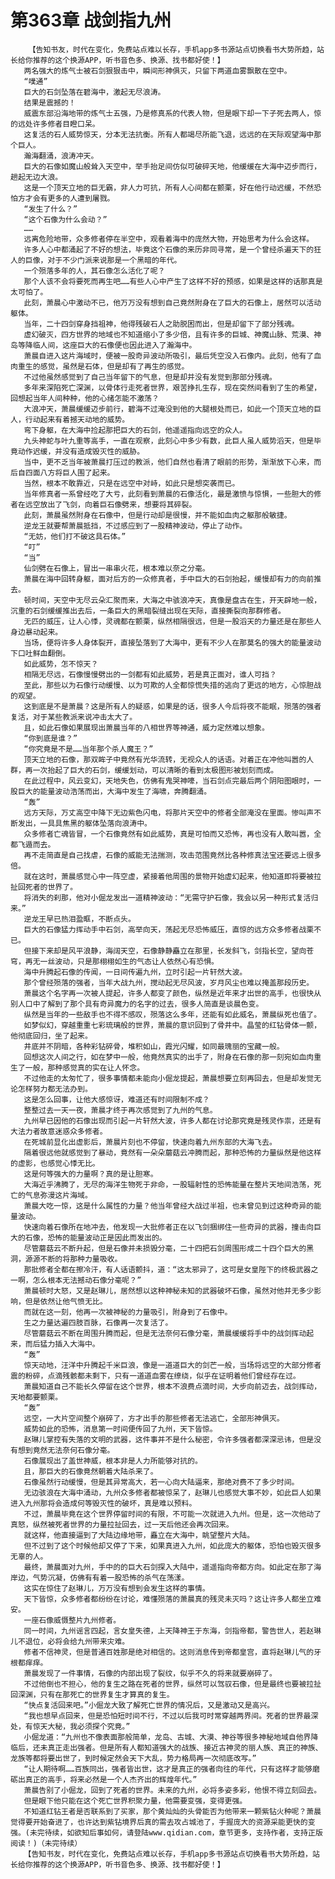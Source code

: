 # 第363章 战剑指九州
        【告知书友，时代在变化，免费站点难以长存，手机app多书源站点切换看书大势所趋，站长给你推荐的这个换源APP，听书音色多、换源、找书都好使！】
       两名强大的炼气士被石剑狠狠击中，瞬间形神俱灭，只留下两道血雾飘散在空中。
       “噗通”
       巨大的石剑坠落在碧海中，激起无尽浪涛。
       结果是震撼的！
       威震东部沿海地带的炼气士五强，乃是修真系的代表人物，但是眼下却一下子死去两人，惊的远处许多修者目瞪口呆。
       这复活的石人威势惊天，分本无法抗衡。所有人都竭尽所能飞退，远远的在天际观望海中那个巨人。
       瀚海翻涌，浪涛冲天。
       巨大的石像如魔山般耸入天空中，举手抬足间仿似可破碎天地，他缓缓在大海中迈步而行，趟起无边大浪。
       这是一个顶天立地的巨无霸，非人力可抗，所有人心间都在颤栗，好在他行动迟缓，不然恐怕方才会有更多的人遭到屠戮。
       “发生了什么？”
       “这个石像为什么会动？”
       ……
       远离危险地带，众多修者停在半空中，观看着海中的庞然大物，开始思考为什么会这样。
       许多人心中都涌起了不好的想法，毕竟这个石像的来历非同寻常，是一个曾经杀遍天下的狂人的巨像，对于不少门派来说那是一个黑暗的年代。
       一个殒落多年的人，其石像怎么活化了呢？
       那个人该不会将要死而再生吧……有些人心中产生了这样不好的预感，如果是这样的话那真是太可怕了。
       此刻，萧晨心中激动不已，他万万没有想到自己竟然附身在了巨大的石像上，居然可以活动躯体。
       当年，二十四剑穿身挡祖神，他得残破石人之助脱困而出，但是却留下了部分残魂。
       虚幻破灭，四方世界的地域也不知道缩小了多少倍，且有许多的巨城、神魔山脉、荒漠、神岛等降临人间，这座巨大的石像便也因此进入了瀚海中。
       萧晨自进入这片海域时，便被一股奇异波动所吸引，最后凭空没入石像内。此刻，他有了血肉重生的感觉，虽然是石体，但是却有了再生的感觉。
       不过他虽然感觉到了自己当年留下的气息，但是却并没有发觉到那部分残魂。
       多年来深陷死亡深渊，以骨体行走死者世界，艰苦挣扎生存，现在突然间看到了生的希望，回想起当年人间种种，他的心绪怎能不激荡？
       大浪冲天，萧晨缓缓迈步前行，碧海不过淹没到他的大腿根处而已，如此一个顶天立地的巨人，行动起来有着撼天动地的威势。
       弯下身躯，在大海中捡起那把巨大的石剑，他遥遥指向远空的众人。
       九头神蛇与叶九重等高手，一直在观察，此刻心中多少有数，此巨人虽人威势滔天，但是毕竟动作迟缓，并没有造成毁灭性的威胁。
       当中，更不乏当年被萧晨打压过的教派，他们自然也看清了眼前的形势，渐渐放下心来，而后自四面八方将巨人围了起来。
       当然，根本不敢靠近，只是在远空中对峙，如此只是想突袭而已。
       当年修真者一系曾经吃了大亏，此刻看到萧晨的石像活化，最是激愤与惊惧，一些胆大的修者在远空放出了飞剑，向着巨石像劈来，想要将其碎裂。
       此刻，萧晨虽然附身在石像中，但是行动却是很慢，并不能如血肉之躯那般敏捷。
       逆龙王就要帮萧晨抵挡，不过感应到了一股精神波动，停止了动作。
       “无妨，他们打不破这具石体。”
       “叮”
       “当”
       仙剑劈在石像上，冒出一串串火花，根本难以奈之分毫。
       萧晨在海中回转身躯，面对后方的一众修真者，手中巨大的石剑抬起，缓慢却有力的向前推去。
       顿时间，天空中无尽云朵汇聚而来，大海之中骇浪冲天，真像是盘古在生，开天辟地一般，沉重的石剑缓缓推出去后，一条巨大的黑暗裂缝出现在天际，直接撕裂向那群修者。
       无匹的威压，让人心悸，灵魂都在颤栗，纵然相隔很远，但是一股滔天的力量还是在那些人身边暴动起来。
       当场，便将许多人身体裂开，直接坠落到了大海中，更有不少人在那莫名的强大的能量波动下口吐鲜血翻倒。
       如此威势，怎不惊天？
       相隔无尽远，石像慢慢劈出的一剑都有如此威势，若是真正面对，谁人可挡？
       至此，那些以为石像行动缓慢、以为可欺的人全都惊慌失措的逃向了更远的地方，心惊胆战的观望。
       这到底是不是萧晨？这是所有人的疑惑，如果是的话，很多人今后将夜不能眠，殒落的强者复活，对于某些教派来说冲击太大了。
       且，如此石像如果展现出萧晨当年的八相世界等神通，威力定然难以想象。
       “你到底是谁？”
       “你究竟是不是……当年那个杀人魔王？”
       顶天立地的石像，那双眸子中竟然有光华流转，无视众人的话语。对着正在冲他叫嚣的人群，再一次抬起了巨大的石剑，缓缓划动，可以清晰的看到太极图形被划刻而成。
       在此过程中，风云变幻，天地失色，仿佛有鬼哭神嚎，当石剑点完最后两个阴阳图眼时，一股巨大的能量波动浩荡而出，大海中发生了海啸，奔腾翻涌。
       “轰”
       远方天际，万丈高空中降下无边紫色闪电，将那片天空中的修者全部淹没在里面。惨叫声不断发出，一具具焦黑的躯体坠落向浪涛中。
       众多修者亡魂皆冒，一个石像竟然有如此威势，真是可怕而又恐怖，再也没有人敢叫嚣，全都飞遁而去。
       再不走简直是自己找虐，石像的威能无法揣测，攻击范围竟然比各种修真法宝还要远上很多倍。
       就在这时，萧晨感觉心中一阵空虚，紧接着他周围的景物开始虚幻起来，他知道即将要被拉扯回死者的世界了。
       将消失的刹那，他对小倔龙发出一道精神波动：“无需守护石像，我会以另一种形式复活归来。”
       逆龙王早已热泪盈眶，不断点头。
       巨大的石像猛力挥动手中石剑，高举向天，荡起无尽恐怖威压，直惊的远方众多修者战栗不已。
       但接下来却是风平浪静，海阔天空，石像静静矗立在那里，长发斜飞，剑指长空，望向苍穹，再无一丝波动，只是那栩栩如生的气态让人依然心有恐惧。
       海中升腾起石像的传闻，一日间传遍九州，立时引起一片轩然大波。
       那个曾经殒落的强者，当年大战九州，搅动起无尽风波，岁月风尘也难以掩盖那段历史。
       萧晨这个名字再一次被人提起，许多人都变了颜色，纵然是近年来才出世的高手，也很快从别人口中了解到了那个具有奇异魔力的名字的过去，很多人简直是谈晨色变。
       纵然是当年的一些敌手也不得不感叹，殒落这么多年，还能有如此威名，萧晨纵死也值了。
       如梦似幻，穿越重重七彩琉璃般的世界，萧晨的意识回到了骨井中。晶莹的红钻骨体一颤，他彻底回归，坐了起来。
       井底并不阴暗，各种彩钻碎骨，堆积如山，霞光闪耀，如同最瑰丽的宝藏一般。
       回想这次人间之行，如在梦中一般，他竟然真实的出手了，附身在石像的那一刻宛如血肉重生了一般，那种感觉真的实在让人怀念。
       不过他走的太匆忙了，很多事情都未能向小倔龙提起，萧晨想要立刻再回去，但是却发觉无论怎样努力都无法办到。
       这是怎么回事，让他大感惊讶，难道还有时间限制不成？
       整整过去一天一夜，萧晨才终于再次感觉到了九州的气息。
       九州早已因他的石像出现而引起一片轩然大波，许多人都在讨论那究竟是残灵作祟，还是有大法力者故意迷惑众多修者。
       在死城前显化出虚影后，萧晨片刻也不停留，快速向着九州东部的大海飞去。
       隔着很远他就感觉到了暴动，竟然有一朵朵蘑菇云冲腾而起，那种恐怖的力量纵然是他这样的虚影，也感觉心悸无比。
       这是何等强大的力量啊？真的是让胆寒。
       大海近乎沸腾了，无尽的海洋生物死于非命，一股辐射性的恐怖能量在整片天地间浩荡，死亡的气息弥漫这片海域。
       萧晨大吃一惊，这是什么属性的力量？他当年曾经大战过半祖，也未曾见到过这种奇异的能量波动。
       快速向着石像所在地冲去，他发现一大批修者正在以飞剑捆绑住一些奇异的武器，撞击向巨大的石像，恐怖的能量波动正是因此而发出的。
       尽管蘑菇云不断升起，但是石像并未损毁分毫，二十四把石剑周围形成二十四个巨大的黑洞，源源不断的将那种力量吸收。
       那批修者全都在擦冷汗，有人话语颤抖，道：“这太邪异了，这可是女皇陛下的终极武器之一啊，怎么根本无法撼动石像分毫呢？”
       萧晨顿时大怒，又是赵琳儿，居然想以这种神秘未知的武器破坏石像，虽然对他并无多少影响，但是依然让他气愤无比。
       而就在这一刻，他再一次被神秘的力量吸引，附身到了石像中。
       生之力量达遍四肢百脉，石像再一次复活了。
       尽管蘑菇云不断在周围升腾而起，但是无法奈何石像分毫，萧晨缓缓将手中的战剑挥动起来，而后猛力插入大海中。
       “轰”
       惊天动地，汪洋中升腾起千米巨浪，像是一道道巨大的剑芒一般，当场将远空的大部分修者震的粉碎，点滴残骸都未剩下，只有一道道血雾在缭绕，似乎在证明着他们曾经存在过。
       萧晨知道自己不能长久停留在这个世界，根本不浪费点滴时间，大步向前迈去，战剑挥动，天地都要颤栗。
       “轰”
       远空，一大片空间整个崩碎了，方才出手的那些修者无法逃亡，全部形神俱灭。
       威势如此的恐怖，消息第一时间便传回了九州，天下皆惊。
       赵琳儿掌控有失落的文明的武器，这件事并不是什么秘密，令许多强者都深深忌讳，但是没有想到竟然无法奈何石像分毫。
       石像展现出了盖世神威，根本非是人力所能够对抗的。
       且，那巨大的石像竟然朝着大陆杀来了。
       石像虽然行动缓慢，但是其异常高大，若一心向大陆逼来，那绝对费不了多少时间。
       无边骇浪在大海中涌动，九州众多修者都被惊呆了，赵琳儿也感觉大事不妙，如此巨人如果进入九州那将会造成何等毁灭性的破坏，真是难以预料。
       不过，萧晨毕竟在这个世界停留时间的有限，不可能一次就进入九州。但是，这一次他动了真怒，纵然被死者世界的力量拉扯回去，过一天后他还会再次回来。
       就这样，他直接逼到了大陆边缘地带，矗立在大海中，眺望整片大陆。
       但不过到了这个时候他却又停了下来，如果真进入九州，如此庞大的躯体，恐怕也毁灭很多无辜的人。
       最终，萧晨面对九州，手中的的巨大石剑探入大陆中，遥遥指向帝都方向。如此定在那了海岸边，气势沉凝，仿佛有有着一股恐怖的杀气在荡漾。
       这实在惊住了赵琳儿，万万没有想到会发生这样的事情。
       天下皆惊，众多修者都纷纷在讨论，难懂殒落的萧晨真的残灵未灭吗？这让许多人都坐立难安。
       一座石像威慑整片九州修者。
       同一时间，九州谣言四起，言女皇失德，上天降神王于东海，剑指帝都，警告世人，若赵琳儿不退位，必将会给九州带来灾难。
       修者不信神灵，但是普通百姓那是绝对相信的。这则消息传到帝都皇宫，直将赵琳儿气的牙根都痒痒。
       萧晨发现了一件事情，石像的内部出现了裂纹，似乎不久的将来就要崩碎了。
       不过他倒也不担心，他的复生之路在死者的世界，纵然可以驾驭石像，但是最终也要被拉扯回深渊，只有在那死亡的世界复生才算真的复生。
       “快点复活回来吧。”小倔龙大致了解死亡世界的情况后，又是激动又是高兴。
       “我也想早点回来，但是恐怕短时间不行，不过以后我可时常穿越两界间。死者的世界最深处，有惊天大秘，我必须探个究竟。”
       小倔龙道：“九州也不像表面那般简单，龙岛、古城、大漠、神谷等很多神秘地域自他界降临后，还未真正走出强者。但是所有人都知道强大的战族、接近古神灵的丽人族、真正的神族、龙族等都将要出世了，到时候定然会天下大乱，势力格局再一次彻底改写。”
       “让人期待啊……百族同出，强者皆出世，这才是真正的强者向往的年代，只有这样才能够磨砺出真正的高手，将来必然是一个人杰齐出的辉煌年代。”
       萧晨告别了小倔龙，回到了死者的世界。未来的九州，必将多姿多彩，他恨不得立刻回去。
       但是眼下他只能在这个死亡世界积聚力量，他需要变强，变得更强。
       不知道红钻王者是否联系到了买家，那个黄灿灿的头骨能否为他带来一颗紫钻火种呢？萧晨觉得要开始奋进了，也许达到紫钻境界后真的需去攻占城池了，手握庞大的资源采能更快的变强。(未完待续，如欲知后事如何，请登陆www.qidian.com，章节更多，支持作者，支持正版阅读！)（未完待续）
       【告知书友，时代在变化，免费站点难以长存，手机app多书源站点切换看书大势所趋，站长给你推荐的这个换源APP，听书音色多、换源、找书都好使！】